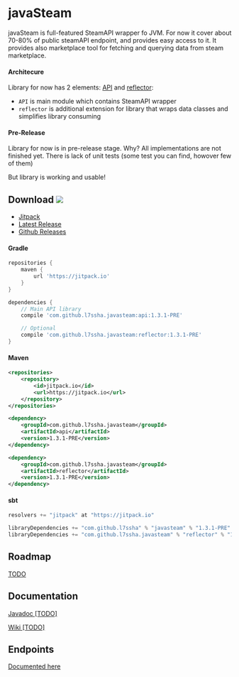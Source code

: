 # javaSteam

javaSteam is full-featured SteamAPI wrapper fo JVM. For now it cover about 70-80% of public steamAPI endpoint, and provides easy access to it.
It provides also marketplace tool for fetching and querying data from steam marketplace.

#### Architecure

Library for now has 2 elements: [API](https://github.com/l7ssha/javasteam/tree/master/api) and [reflector](https://github.com/l7ssha/javasteam/tree/master/reflector):
 * `API` is main module which contains SteamAPI wrapper
 * `reflector` is additional extension for library that wraps data classes and simplifies library consuming

#### Pre-Release

Library for now is in pre-release stage. Why? All implementations are not finished yet. There is lack of unit tests (some test you can find, howover few of them)

But library is working and usable!

## Download [![](https://jitpack.io/v/l7ssha/javasteam.svg)](https://jitpack.io/#l7ssha/javasteam)

* [Jitpack](https://jitpack.io/#l7ssha/javasteam/https://jitpack.io/#l7ssha/javasteam/)
* [Latest Release](https://github.com/l7ssha/javasteam/releases/tag/1.3.1-PRE)
* [Github Releases](https://github.com/l7ssha/javasteam/releases)

#### Gradle

```groovy
repositories {
    maven {
        url 'https://jitpack.io'
    }
}

dependencies {
    // Main API library
    compile 'com.github.l7ssha.javasteam:api:1.3.1-PRE'

    // Optional
    compile 'com.github.l7ssha.javasteam:reflector:1.3.1-PRE'
}
```

#### Maven

```xml
<repositories>
    <repository>
        <id>jitpack.io</id>
        <url>https://jitpack.io</url>
    </repository>
</repositories>

<dependency>
    <groupId>com.github.l7ssha.javasteam</groupId>
    <artifactId>api</artifactId>
    <version>1.3.1-PRE</version>
</dependency>

<dependency>
    <groupId>com.github.l7ssha.javasteam</groupId>
    <artifactId>reflector</artifactId>
    <version>1.3.1-PRE</version>
</dependency>
```

#### sbt
```scala
resolvers += "jitpack" at "https://jitpack.io"

libraryDependencies += "com.github.l7ssha" % "javasteam" % "1.3.1-PRE"
libraryDependencies += "com.github.l7ssha.javasteam" % "reflector" % "1.3.1-PRE"
```

## Roadmap

[TODO]()

## Documentation

[Javadoc [TODO]](https://l7ssha.pl/javasteam/)

[Wiki [TODO]](https://github.com/l7ssha/javasteam/wiki)

## Endpoints

[Documented here](https://github.com/l7ssha/javasteam/wiki/Endpoints)
